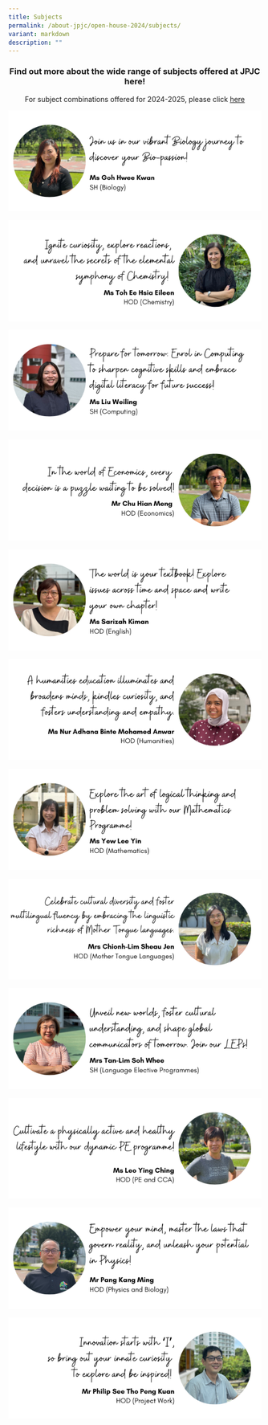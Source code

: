 ```yaml
---
title: Subjects
permalink: /about-jpjc/open-house-2024/subjects/
variant: markdown
description: ""
---
```

<div align="justify">
<h3><center>Find out more about the wide range of subjects offered at JPJC here!</center></h3>
	
<p></p><center>For subject combinations offered for 2024-2025, please click <a href="https://www.jpjc.moe.edu.sg/about/subject-combination/">here</a></center><p></p>
</div>

<a href="https://www.jpjc.moe.edu.sg/mathematics-and-sciences/biology/"><img src="/images/Open%20house%202024/Subjects/1_Biology.png"></a>

<a href="https://www.jpjc.moe.edu.sg/mathematics-and-sciences/chemistry/"><img src="/images/Open%20house%202024/Subjects/2_Chemistry.png"></a>
	
<a href="https://sites.google.com/view/jpcomputingexperience/"><img src="/images/Open%20house%202024/Subjects/3_Computing.png"></a>

<a href="https://www.jpjc.moe.edu.sg/humanities-and-the-arts/economics/"><img src="/images/Open%20house%202024/Subjects/4_Economics.png"></a>
	
<a href="https://www.jpjc.moe.edu.sg/knowledge-skills/general-paper/"><img src="/images/Open%20house%202024/Subjects/5_English.png"></a>	

<a href="https://www.jpjc.moe.edu.sg/humanities-and-the-arts/"><img src="/images/Open%20house%202024/Subjects/6_Humanities.png"></a>	

<a href="https://www.jpjc.moe.edu.sg/mathematics-and-sciences/math/"><img src="/images/Open%20house%202024/Subjects/7_Mathematics.png"></a>

<a href="https://www.jpjc.moe.edu.sg/languages/"><img src="/images/Open%20house%202024/Subjects/8_Mother_Tongue_Languages.png"></a>
	
<a href="https://www.jpjc.moe.edu.sg/language-elective-programmes/"><img src="/images/Open%20house%202024/Subjects/9_LEP.png"></a>	

<a href="https://www.jpjc.moe.edu.sg/physical-education/"><img src="/images/Open%20house%202024/Subjects/10_PE.png"></a>	

<a href="https://www.jpjc.moe.edu.sg/mathematics-and-sciences/physics/"><img src="/images/Open%20house%202024/Subjects/11_Physics.png"></a>	

<a href="https://www.jpjc.moe.edu.sg/knowledge-skills/project-work/"><img src="/images/Open%20house%202024/Subjects/12_PW.png"></a>